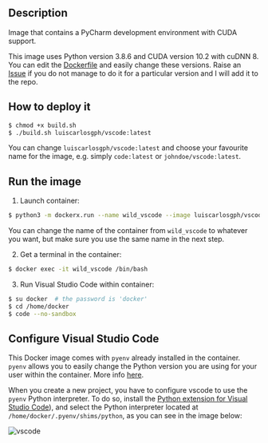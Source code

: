 Description
-----------

Image that contains a PyCharm development environment with CUDA support.

This image uses Python version 3.8.6 and CUDA version 10.2 with cuDNN 8. You can edit the [Dockerfile](https://github.com/luiscarlosgph/docker-templates/blob/main/vscode/Dockerfile) and easily change these versions. Raise an [Issue](https://github.com/luiscarlosgph/docker-templates/issues) if you do not manage to do it for a particular version and I will add it to the repo.

How to deploy it
----------------
```bash
$ chmod +x build.sh
$ ./build.sh luiscarlosgph/vscode:latest
```
You can change `luiscarlosgph/vscode:latest` and choose your favourite name for the image, e.g. simply `code:latest` or `johndoe/vscode:latest`.

Run the image
-------------

<!--
1. Install **dockerx** following the instructions [here](https://github.com/luiscarlosgph/dockerx#install-using-pip). This is necessary to run the PyCharm GUI within the container without hassle. 
-->

1. Launch container: 
```bash
$ python3 -m dockerx.run --name wild_vscode --image luiscarlosgph/vscode:latest --nvidia 1 --command 'sleep infinity'
```
You can change the name of the container from `wild_vscode` to whatever you want, but make sure you use the same name in the next step.

2. Get a terminal in the container:
```bash
$ docker exec -it wild_vscode /bin/bash 
```

3. Run Visual Studio Code within container: 
```bash
$ su docker  # the password is 'docker'
$ cd /home/docker
$ code --no-sandbox
```

Configure Visual Studio Code
----------------------------

This Docker image comes with `pyenv` already installed in the container. `pyenv` allows you to easily change the Python version you are using for your user within the container. More info [here](https://github.com/luiscarlosgph/how-to/tree/main/pyenv).

When you create a new project, you have to configure vscode to use the `pyenv` Python interpreter. To do so, install the [Python extension for Visual Studio Code](https://marketplace.visualstudio.com/items?itemName=ms-python.python)), and select the Python interpreter located at `/home/docker/.pyenv/shims/python`, as you can see in the image below:

![vscode](https://user-images.githubusercontent.com/3996630/192848571-47a233d2-806d-4caa-820d-229de5495b51.png)
